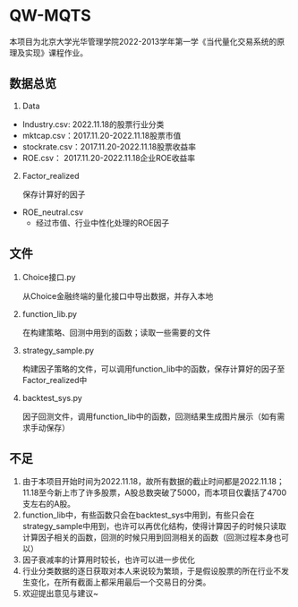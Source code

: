 # QW-MQTS

本项目为北京大学光华管理学院2022-2013学年第一学《当代量化交易系统的原理及实现》课程作业。

## 数据总览
1. Data
 - Industry.csv: 2022.11.18的股票行业分类
 - mktcap.csv：2017.11.20-2022.11.18股票市值
 - stockrate.csv：2017.11.20-2022.11.18股票收益率
 - ROE.csv： 2017.11.20-2022.11.18企业ROE收益率

2. Factor_realized

    保存计算好的因子
  - ROE_neutral.csv
    - 经过市值、行业中性化处理的ROE因子


## 文件
1. Choice接口.py
    
    从Choice金融终端的量化接口中导出数据，并存入本地

2. function_lib.py
    
    在构建策略、回测中用到的函数；读取一些需要的文件

3. strategy_sample.py
    
    构建因子策略的文件，可以调用function_lib中的函数，保存计算好的因子至Factor_realized中
    
4. backtest_sys.py
    
    因子回测文件，调用function_lib中的函数，回测结果生成图片展示（如有需求手动保存）


## 不足
1. 由于本项目开始时间为2022.11.18，故所有数据的截止时间都是2022.11.18；11.18至今新上市了许多股票，A股总数突破了5000，而本项目仅囊括了4700支左右的A股。
2. function_lib中，有些函数只会在backtest_sys中用到，有些只会在strategy_sample中用到，也许可以再优化结构，使得计算因子的时候只读取计算因子相关的函数，回测的时候只用到回测相关的函数（回测过程本身也可以）
3. 因子衰减率的计算用时较长，也许可以进一步优化
4. 行业分类数据的逐日获取对本人来说较为繁琐，于是假设股票的所在行业不发生变化，在所有截面上都采用最后一个交易日的分类。
5. 欢迎提出意见与建议~
